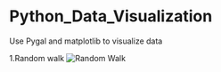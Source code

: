 # Python_Data_Visualization
Use Pygal and matplotlib to visualize data 

1.Random walk 
![Random Walk](https://github.com/wangzehuacoding/Python_Data_Visualization/tree/master/Data_Image/RandomWalk.png)
